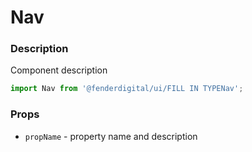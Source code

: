 # Nav

### Description
Component description

```js
import Nav from '@fenderdigital/ui/FILL IN TYPENav';
```

### Props
* `propName` - property name and description 
